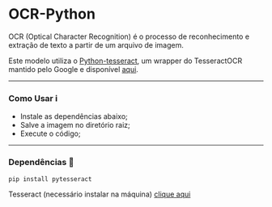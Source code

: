 # OCR-Python

OCR (Optical Character Recognition) é o processo de reconhecimento e extração de texto a partir de um arquivo de imagem.

Este modelo utiliza o [Python-tesseract](https://pypi.org/project/pytesseract/), um wrapper do TesseractOCR mantido pelo Google e disponível [aqui](https://github.com/tesseract-ocr/tesseract).

---
### Como Usar ℹ️
 - Instale as dependências abaixo;
 - Salve a imagem no diretório raiz;
 - Execute o código;

---
### Dependências 📒
```pip install pytesseract```

Tesseract (necessário instalar na máquina)
[clique aqui](https://github.com/UB-Mannheim/tesseract/wiki#tesseract-installer-for-windows)
